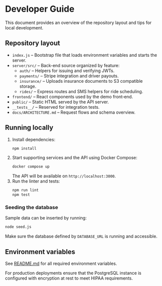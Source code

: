 # Developer Guide

This document provides an overview of the repository layout and tips for local development.

## Repository layout

- `index.js` – Bootstrap file that loads environment variables and starts the server.
- `server/src/` – Back-end source organized by feature:
  - `auth/` – Helpers for issuing and verifying JWTs.
  - `payments/` – Stripe integration and driver payouts.
  - `insurance/` – Uploads insurance documents to S3 compatible storage.
  - `rides/` – Express routes and SMS helpers for ride scheduling.
- `frontend/` – React components used by the demo front‑end.
- `public/` – Static HTML served by the API server.
- `__tests__/` – Reserved for integration tests.
- `docs/ARCHITECTURE.md` – Request flows and schema overview.

## Running locally

1. Install dependencies:
   ```bash
   npm install
   ```
2. Start supporting services and the API using Docker Compose:
   ```bash
   docker compose up
   ```
   The API will be available on `http://localhost:3000`.
3. Run the linter and tests:
   ```bash
   npm run lint
   npm test
   ```

### Seeding the database

Sample data can be inserted by running:
```bash
node seed.js
```
Make sure the database defined by `DATABASE_URL` is running and accessible.

## Environment variables

See [README.md](../README.md) for all required environment variables.

For production deployments ensure that the PostgreSQL instance is configured with encryption at rest to meet HIPAA requirements.

